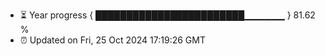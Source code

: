 - ⏳ Year progress { ████████████████████████▁▁▁▁▁▁ } 81.62 %
- ⏰ Updated on Fri, 25 Oct 2024 17:19:26 GMT

